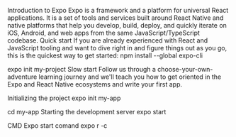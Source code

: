 Introduction to Expo
Expo is a framework and a platform for universal React applications. It is a set of tools and services built around React Native and native platforms that help you develop, build, deploy, and quickly iterate on iOS, Android, and web apps from the same JavaScript/TypeScript codebase.
Quick start
If you are already experienced with React and JavaScript tooling and want to dive right in and figure things out as you go, this is the quickest way to get started:
npm install --global expo-cli

expo init my-project
Slow start
Follow us through a choose-your-own-adventure learning journey and we'll teach you how to get oriented in the Expo and React Native ecosystems and write your first app.

Initializing the project
expo init my-app

cd my-app
Starting the development server
expo start

CMD Expo start comand
expo r -c